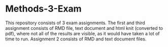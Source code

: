 # Methods-3-Exam
This repository consists of 3 exam assignments. The first and third assignment consists of RMD file, text document and html knit (converted to pdf), where not all of the results are visible, as it would have taken a lot of time to run. Assignment 2 consists of RMD and text document files. 
